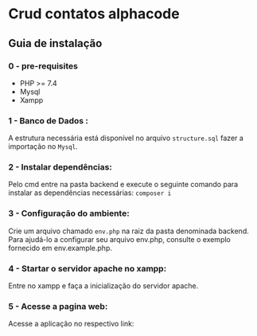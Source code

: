 # Crud contatos alphacode

## Guia de instalação

### 0 - pre-requisites
- PHP >= 7.4
- Mysql
- Xampp

### 1 - Banco de Dados :
A estrutura necessária está disponível no arquivo <code>structure.sql</code> fazer a importação no <code>Mysql</code>.

### 2 - Instalar dependências:
Pelo cmd entre na pasta backend e execute o seguinte comando para instalar as dependências necessárias: <code>composer i</code>

### 3 - Configuração do ambiente:
Crie um arquivo chamado <code>env.php</code> na raiz da pasta denominada backend.
Para ajudá-lo a configurar seu arquivo env.php, consulte o exemplo fornecido em env.example.php.

### 4 - Startar o servidor apache no xampp:
Entre no xampp e faça a inicialização do servidor apache.

### 5 - Acesse a pagina web:
Acesse a aplicação no respectivo link: 


